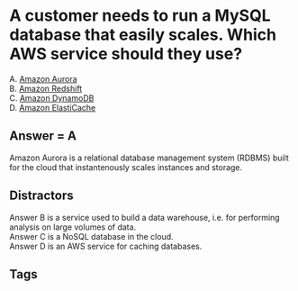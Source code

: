 # A customer needs to run a MySQL database that easily scales. Which AWS service should they use?

A. [Amazon Aurora](https://github.com/EliotKhachi//publicZk/tree/main/202309120144)  
B. [Amazon Redshift](https://github.com/EliotKhachi//publicZk/tree/main/202309120301)  
C. [Amazon DynamoDB](https://github.com/EliotKhachi//publicZk/tree/main/202309120319)  
D. [Amazon ElastiCache](https://github.com/EliotKhachi//publicZk/tree/main/202309120320)

## Answer = A
Amazon Aurora is a relational database management system (RDBMS) built for the cloud that instantenously scales instances and storage.  

## Distractors
Answer B is a service used to build a data warehouse, i.e. for performing analysis on large volumes of data.  
Answer C is a NoSQL database in the cloud.  
Answer D is an AWS service for caching databases.  

## Tags
